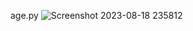 age.py
![Screenshot 2023-08-18 235812](https://github.com/navidrezahadian/python.tamrin/assets/92804948/d7084b19-869c-47bb-b66e-3ebd82caf783)
